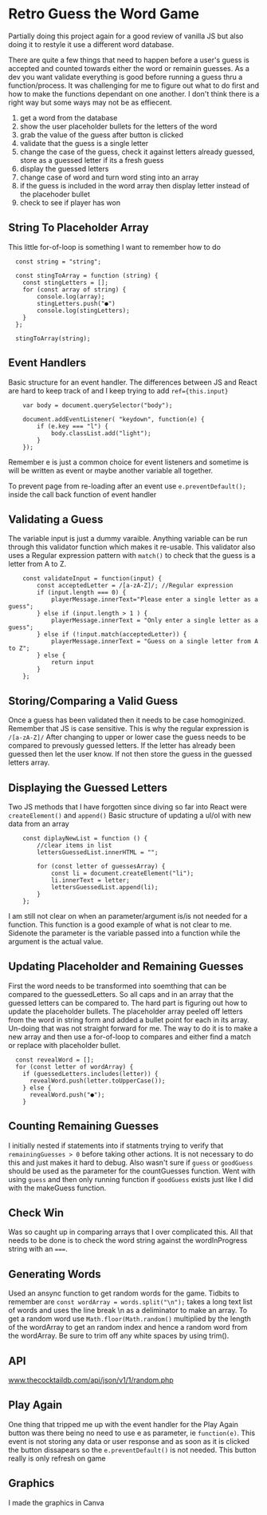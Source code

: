 # Retro Guess the Word Game

Partially doing this project again for a good review of vanilla JS but also doing it to restyle it use a different word database.

There are quite a few things that need to happen before a user's guess is accepted and counted towards either the word or remainin guesses. As a dev you want validate everything is good before running a guess thru a function/process. It was challenging for me to figure out what to do first and how to make the functions dependant on one another. I don't think there is a right way but some ways may not be as effiecent.

1. get a word from the database
2. show the user placeholder bullets for the letters of the word
3. grab the value of the guess after button is clicked
4. validate that the guess is a single letter
5. change the case of the guess, check it against letters already guessed, store as a guessed letter if its a fresh guess
6. display the guessed letters
7. change case of word and turn word sting into an array
8. if the guess is included in the word array then display letter instead of the placehoder bullet
9. check to see if player has won

## String To Placeholder Array

This little for-of-loop is something I want to remember how to do

```
  const string = "string";

  const stingToArray = function (string) {
    const stingLetters = [];
    for (const array of string) {
        console.log(array);
        stingLetters.push("●")
        console.log(stingLetters);
    }
  };

  stingToArray(string);
```

## Event Handlers

Basic structure for an event handler. The differences between JS and React are hard to keep track of and I keep trying to add `ref={this.input}`

```
    var body = document.querySelector("body");

    document.addEventListener( "keydown", function(e) {
        if (e.key === "l") {
            body.classList.add("light");
        }
    });
```

Remember e is just a common choice for event listeners and sometime is will be written as event or maybe another variable all together.

To prevent page from re-loading after an event use `e.preventDefault();` inside the call back function of event handler

## Validating a Guess

The variable input is just a dummy varaible. Anything variable can be run through this validator function which makes it re-usable. This validator also uses a Regular expression pattern with `match()` to check that the guess is a letter from A to Z.

```
    const validateInput = function(input) {
        const acceptedLetter = /[a-zA-Z]/; //Regular expression
        if (input.length === 0) {
            playerMessage.innerText="Please enter a single letter as a guess";
        } else if (input.length > 1 ) {
            playerMessage.innerText = "Only enter a single letter as a guess";
        } else if (!input.match(acceptedLetter)) {
            playerMessage.innerText = "Guess on a single letter from A to Z";
        } else {
            return input
        }
    };
```

## Storing/Comparing a Valid Guess

Once a guess has been validated then it needs to be case homoginized. Remember that JS is case sensitive. This is why the regular expression is `/[a-zA-Z]/` After changing to upper or lower case the guess needs to be compared to prevously guessed letters. If the letter has already been guessed then let the user know. If not then store the guess in the guessed letters array.

## Displaying the Guessed Letters

Two JS methods that I have forgotten since diving so far into React were `createElement()` and `append()`
Basic structure of updating a ul/ol with new data from an array

```
    const diplayNewList = function () {
        //clear items in list
        lettersGuessedList.innerHTML = "";

        for (const letter of guessesArray) {
            const li = document.createElement("li");
            li.innerText = letter;
            lettersGuessedList.append(li);
        }
    };
```

I am still not clear on when an parameter/argument is/is not needed for a function. This function is a good example of what is not clear to me. Sidenote the parameter is the variable passed into a function while the argument is the actual value.

## Updating Placeholder and Remaining Guesses

First the word needs to be transformed into soemthing that can be compared to the guessedLetters. So all caps and in an array that the guessed letters can be compared to. The hard part is figuring out how to update the placeholder bullets. The placeholder array peeled off letters from the word in string form and added a bullet point for each in its array. Un-doing that was not straight forward for me. The way to do it is to make a new array and then use a for-of-loop to compares and either find a match or replace with placeholder bullet.

```
  const revealWord = [];
  for (const letter of wordArray) {
    if (guessedLetters.includes(letter)) {
      revealWord.push(letter.toUpperCase());
    } else {
      revealWord.push("●");
    }
```

## Counting Remaining Guesses

I initially nested if statements into if statments trying to verify that `remainingGuesses > 0` before taking other actions. It is not necessary to do this and just makes it hard to debug. Also wasn't sure if `guess` or `goodGuess` should be used as the parameter for the countGuesses function. Went with using `guess` and then only running function if `goodGuess` exists just like I did with the makeGuess function.

## Check Win

Was so caught up in comparing arrays that I over complicated this. All that needs to be done is to check the word string against the wordInProgress string with an `===`.

## Generating Words

Used an ansync function to get random words for the game. Tidbits to remember are `const wordArray = words.split("\n");` takes a long text list of words and uses the line break \n as a deliminator to make an array. To get a random word use `Math.floor(Math.random()` multiplied by the length of the wordArray to get an random index and hence a random word from the wordArray. Be sure to trim off any white spaces by using trim().

## API

www.thecocktaildb.com/api/json/v1/1/random.php

## Play Again

One thing that tripped me up with the event handler for the Play Again button was there being no need to use e as parameter, ie `function(e)`. This event is not storing any data or user response and as soon as it is clicked the button dissapears so the `e.preventDefault()` is not needed. This button really is only refresh on game

## Graphics

I made the graphics in Canva

